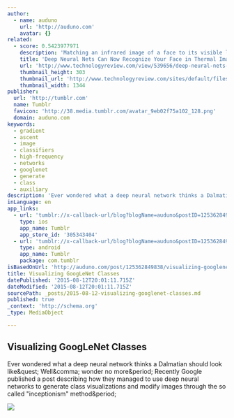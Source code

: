 ```yaml
---
author:
  - name: auduno
    url: 'http://auduno.com'
    avatar: {}
related:
  - score: 0.5423977971
    description: 'Matching an infrared image of a face to its visible light counterpart is a difficult task, but one that deep neural networks are now coming to grips with. One problem with infrared surveillance videos or infrared CCTV images is that it is hard to recognize the people in them.'
    title: 'Deep Neural Nets Can Now Recognize Your Face in Thermal Images | MIT Technology Review'
    url: 'http://www.technologyreview.com/view/539656/deep-neural-nets-can-now-recognize-your-face-in-thermal-images/'
    thumbnail_height: 303
    thumbnail_url: 'http://www.technologyreview.com/sites/default/files/images/Thermal%20faces.png'
    thumbnail_width: 1344
publisher:
  url: 'http://tumblr.com'
  name: Tumblr
  favicon: 'http://38.media.tumblr.com/avatar_9eb02f75a102_128.png'
  domain: auduno.com
keywords:
  - gradient
  - ascent
  - image
  - classifiers
  - high-frequency
  - networks
  - googlenet
  - generate
  - class
  - auxiliary
description: 'Ever wondered what a deep neural network thinks a Dalmatian should look like? Well, wonder no more. Recently Google published a post describing how they managed to use deep neural networks to generate class visualizations and modify images through the so called "inceptionism" method.'
inLanguage: en
app_links:
  - url: 'tumblr://x-callback-url/blog?blogName=auduno&postID=125362849838'
    type: ios
    app_name: Tumblr
    app_store_id: '305343404'
  - url: 'tumblr://x-callback-url/blog?blogName=auduno&postID=125362849838'
    type: android
    app_name: Tumblr
    package: com.tumblr
isBasedOnUrl: 'http://auduno.com/post/125362849838/visualizing-googlenet-classes'
title: Visualizing GoogLeNet Classes
datePublished: '2015-08-12T20:01:11.715Z'
dateModified: '2015-08-12T20:01:11.715Z'
sourcePath: _posts/2015-08-12-visualizing-googlenet-classes.md
published: true
_context: 'http://schema.org'
_type: MediaObject

---
```

<article style=""><h1>Visualizing GoogLeNet Classes</h1><p>Ever wondered what a deep neural network thinks a Dalmatian should look like&amp;quest; Well&amp;comma; wonder no more&amp;period; Recently Google published a post describing how they managed to use deep neural networks to generate class visualizations and modify images through the so called "inceptionism" method&amp;period;</p><img src="http://auduno.github.io/deepdraw/images/deepdraw_example_0013.png" /></article>